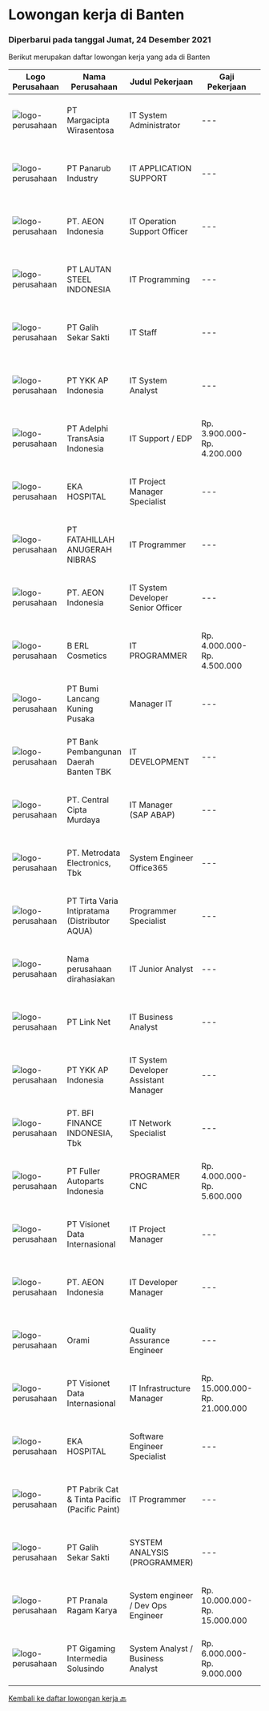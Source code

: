 
  # Lowongan kerja di Banten

  ### Diperbarui pada tanggal Jumat, 24 Desember 2021

  Berikut merupakan daftar lowongan kerja yang ada di Banten

  |Logo Perusahaan | Nama Perusahaan | Judul Pekerjaan | Gaji Pekerjaan | Lokasi | Deskripsi | Tanggal diunggah | Pranala |
  | -------------- | --------------- | --------------- | --------- | --------- | -------------- | ------- | ----------- |
  |![logo-perusahaan](https://image-service-cdn.seek.com.au/7070c37918a57f47df7c878fbefbf58797b5957d/ee4dce1061f3f616224767ad58cb2fc751b8d2dc)|PT Margacipta Wirasentosa|IT System Administrator|---|Cikupa|Kualifikasi : Pendidikan minimal S1 Teknologi Informasi Familiar dengan Linux &amp; Windows Server Memiliki kemampuan konfigurasi server Detail...|Jumat, 24 Desember 2021|https://www.jobstreet.co.id/id/job/it-system-administrator-3731470?token=0~3ac97e62-ec9c-42e1-bb15-3811bf8ad991&sectionRank=1&jobId=jobstreet-id-job-3731470|
|![logo-perusahaan](https://image-service-cdn.seek.com.au/6805deeddbe6260fe460026881f68b6f783992c0/ee4dce1061f3f616224767ad58cb2fc751b8d2dc)|PT Panarub Industry|IT APPLICATION SUPPORT|---|Tangerang|Deskripsi Pekerjaan: Develop aplikasi inhouse (interface, form, reporting , etc) Melakukan uji coba (testing) aplikasi danmelakukan maintenance serta...|Kamis, 23 Desember 2021|https://www.jobstreet.co.id/id/job/it-application-support-3730942?token=0~3ac97e62-ec9c-42e1-bb15-3811bf8ad991&sectionRank=2&jobId=jobstreet-id-job-3730942|
|![logo-perusahaan](https://image-service-cdn.seek.com.au/70da9ce50f262e3c42ef7920a0d4297647ee2c10/ee4dce1061f3f616224767ad58cb2fc751b8d2dc)|PT. AEON Indonesia|IT Operation Support Officer|---|Tangerang|Qualification : Bachelor's degree in computer science or Information technology, or equivalent experience. 3 - 4 years experience working with...|Rabu, 22 Desember 2021|https://www.jobstreet.co.id/id/job/it-operation-support-officer-3729989?token=0~3ac97e62-ec9c-42e1-bb15-3811bf8ad991&sectionRank=3&jobId=jobstreet-id-job-3729989|
|![logo-perusahaan](https://us.123rf.com/450wm/pavelstasevich/pavelstasevich1811/pavelstasevich181101027/112815900-stock-vector-no-image-available-icon-flat-vector.jpg?ver=6)|PT LAUTAN STEEL INDONESIA|IT Programming|---|Tangerang|Merancang aplikasi (fungsional database) Menghandle trouble shooting &amp; Memberikan solusi Membuat aplikasi menggunakan Visual Studio .Net...|Kamis, 23 Desember 2021|https://www.jobstreet.co.id/id/job/it-programming-3715342?token=0~3ac97e62-ec9c-42e1-bb15-3811bf8ad991&sectionRank=4&jobId=jobstreet-id-job-3715342|
|![logo-perusahaan](https://image-service-cdn.seek.com.au/fca2de65d69d1fdd1ffd673d075eb7eac1ba075d/ee4dce1061f3f616224767ad58cb2fc751b8d2dc)|PT Galih Sekar Sakti|IT Staff|---|Tangerang|Job Description : Install and configure computer hardware operating systems and applications Monitor and maintain computer systems and networks...|Selasa, 21 Desember 2021|https://www.jobstreet.co.id/id/job/it-staff-3727885?token=0~3ac97e62-ec9c-42e1-bb15-3811bf8ad991&sectionRank=5&jobId=jobstreet-id-job-3727885|
|![logo-perusahaan](https://image-service-cdn.seek.com.au/137f7e23693c887f29135f9a0b3432e715df6933/ee4dce1061f3f616224767ad58cb2fc751b8d2dc)|PT YKK AP Indonesia|IT System Analyst|---|Banten|JOB REQUIREMENTS Maximum 30 years old Have a bachelor degree in informatics engineering with the latest IPK minimum of 3.00 Minimum 2 years of working...|Kamis, 23 Desember 2021|https://www.jobstreet.co.id/id/job/it-system-analyst-3720826?token=0~3ac97e62-ec9c-42e1-bb15-3811bf8ad991&sectionRank=6&jobId=jobstreet-id-job-3720826|
|![logo-perusahaan](https://image-service-cdn.seek.com.au/8d4c8352822bb13568afa6bd7bdd352af1034486/ee4dce1061f3f616224767ad58cb2fc751b8d2dc)|PT Adelphi TransAsia Indonesia|IT Support / EDP|Rp. 3.900.000-Rp. 4.200.000|Tangerang|Kualifikasi : Usia maksimal 32 Tahun Minimal SMK / D3 IT/ Elektro/ S1 IT/ SI Pengalaman Minimal 2 Tahun Mengerti Troubleshooting System, Hardware,...|Selasa, 21 Desember 2021|https://www.jobstreet.co.id/id/job/it-support-edp-3727783?token=0~3ac97e62-ec9c-42e1-bb15-3811bf8ad991&sectionRank=7&jobId=jobstreet-id-job-3727783|
|![logo-perusahaan](https://image-service-cdn.seek.com.au/da4ab936722ba3810d001fb0bfef6b5e09bcd624/ee4dce1061f3f616224767ad58cb2fc751b8d2dc)|EKA HOSPITAL|IT Project Manager Specialist|---|Tangerang|Job Descriptions : Lead and execute projects as assigned by PMO &amp; GOV Manager using the Project Management Methodology and documentation as set by...|Rabu, 22 Desember 2021|https://www.jobstreet.co.id/id/job/it-project-manager-specialist-3729455?token=0~3ac97e62-ec9c-42e1-bb15-3811bf8ad991&sectionRank=8&jobId=jobstreet-id-job-3729455|
|![logo-perusahaan](https://image-service-cdn.seek.com.au/ae94e3b41632c59bb558255047fa50596172df4b/ee4dce1061f3f616224767ad58cb2fc751b8d2dc)|PT FATAHILLAH ANUGERAH NIBRAS|IT Programmer|---|Tangerang|Requirement: Possessed at least Bachelor Degree of Information Technology Have at least 2 years experience as Programmer Have experience in developing...|Kamis, 23 Desember 2021|https://www.jobstreet.co.id/id/job/it-programmer-3731010?token=0~3ac97e62-ec9c-42e1-bb15-3811bf8ad991&sectionRank=9&jobId=jobstreet-id-job-3731010|
|![logo-perusahaan](https://image-service-cdn.seek.com.au/70da9ce50f262e3c42ef7920a0d4297647ee2c10/ee4dce1061f3f616224767ad58cb2fc751b8d2dc)|PT. AEON Indonesia|IT System Developer Senior Officer|---|Tangerang|Qualification Bachelor's degree in computer science or information technology, or equivalent experience 2 years experience working with information...|Rabu, 22 Desember 2021|https://www.jobstreet.co.id/id/job/it-system-developer-senior-officer-3729295?token=0~3ac97e62-ec9c-42e1-bb15-3811bf8ad991&sectionRank=10&jobId=jobstreet-id-job-3729295|
|![logo-perusahaan](https://image-service-cdn.seek.com.au/0e23f6c2a54205eeaee24b4054352383e5bb9be1/ee4dce1061f3f616224767ad58cb2fc751b8d2dc)|B ERL Cosmetics|IT PROGRAMMER|Rp. 4.000.000-Rp. 4.500.000|Banten|We are hiring!IT PROGRAMMERKualifikasi :1. Terbiasa dengan pemrograman React Native &amp; React JS untuk pemgembangan aplikasi Mobile UI-UX2. Terbiasa...|Kamis, 23 Desember 2021|https://www.jobstreet.co.id/id/job/it-programmer-3721036?token=0~3ac97e62-ec9c-42e1-bb15-3811bf8ad991&sectionRank=11&jobId=jobstreet-id-job-3721036|
|![logo-perusahaan](https://image-service-cdn.seek.com.au/771a7aabe7ffc6dbb6ee5708943ae6b7fba48f3b/ee4dce1061f3f616224767ad58cb2fc751b8d2dc)|PT Bumi Lancang Kuning Pusaka|Manager IT|---|Serang|Kualifikasi : Pendidikan minimal S1 Sistem Informasi / Teknologi Informasi Memiliki pengalaman minimal 3 tahun sebagai Manager IT dibidang...|Rabu, 22 Desember 2021|https://www.jobstreet.co.id/id/job/manager-it-3728929?token=0~3ac97e62-ec9c-42e1-bb15-3811bf8ad991&sectionRank=12&jobId=jobstreet-id-job-3728929|
|![logo-perusahaan](https://us.123rf.com/450wm/pavelstasevich/pavelstasevich1811/pavelstasevich181101027/112815900-stock-vector-no-image-available-icon-flat-vector.jpg?ver=6)|PT Bank Pembangunan Daerah Banten TBK|IT DEVELOPMENT|---|Banten|Kualifikasi :  Pendidikan S1 Manajemen Informatika/Sistem Informatika Pengalaman kerja minimal 2 tahun di bidang terkait Menguasai pemrograman web dan...|Rabu, 22 Desember 2021|https://www.jobstreet.co.id/id/job/it-development-3729552?token=0~3ac97e62-ec9c-42e1-bb15-3811bf8ad991&sectionRank=13&jobId=jobstreet-id-job-3729552|
|![logo-perusahaan](https://image-service-cdn.seek.com.au/eeb66a83615e77e2f0658052312ccd3a7381bee7/ee4dce1061f3f616224767ad58cb2fc751b8d2dc)|PT. Central Cipta Murdaya|IT Manager (SAP ABAP)|---|Tangerang|Requirement : Bachelor degree of Computer Science, Information Systems, Information Technology or Software Engineering or other closely related field...|Kamis, 23 Desember 2021|https://www.jobstreet.co.id/id/job/it-manager-sap-abap-3720495?token=0~3ac97e62-ec9c-42e1-bb15-3811bf8ad991&sectionRank=14&jobId=jobstreet-id-job-3720495|
|![logo-perusahaan](https://image-service-cdn.seek.com.au/0d75518309b56a3cff39daa569b0ba02cc7a22f2/ee4dce1061f3f616224767ad58cb2fc751b8d2dc)|PT. Metrodata Electronics, Tbk|System Engineer Office365|---|Tangerang|Kualifikasi: Pengalaman bekerja minimal 2 tahun Memiliki latar belakang pendidikan Minimal minimal S1 Jurusan Teknik Informatika, llmu Komputer,...|Kamis, 23 Desember 2021|https://www.jobstreet.co.id/id/job/system-engineer-office365-3714240?token=0~3ac97e62-ec9c-42e1-bb15-3811bf8ad991&sectionRank=15&jobId=jobstreet-id-job-3714240|
|![logo-perusahaan](https://image-service-cdn.seek.com.au/15ae6bf55e7bb76612f5a5c423e961cae51bc22a/ee4dce1061f3f616224767ad58cb2fc751b8d2dc)|PT Tirta Varia Intipratama (Distributor AQUA)|Programmer Specialist|---|Jakarta Barat|Kualifikasi:  Pendidikan minimal S1 Teknik Informatika / Sistem Infromasi Terbuka untuk Fresh Graduate (lebih di utamakan yang berpengalaman di bidang...|Rabu, 22 Desember 2021|https://www.jobstreet.co.id/id/job/programmer-specialist-3729464?token=0~3ac97e62-ec9c-42e1-bb15-3811bf8ad991&sectionRank=16&jobId=jobstreet-id-job-3729464|
|![logo-perusahaan](https://us.123rf.com/450wm/pavelstasevich/pavelstasevich1811/pavelstasevich181101027/112815900-stock-vector-no-image-available-icon-flat-vector.jpg?ver=6)|Nama perusahaan dirahasiakan|IT Junior Analyst|---|Serang|Kandidat harus memiliki setidaknya Gelar Sarjana di Ilmu Komputer/Teknologi Informasi atau setara.   Setidaknya memiliki 1 tahun pengalaman dalam...|Rabu, 22 Desember 2021|https://www.jobstreet.co.id/id/job/it-junior-analyst-3729640?token=0~3ac97e62-ec9c-42e1-bb15-3811bf8ad991&sectionRank=17&jobId=jobstreet-id-job-3729640|
|![logo-perusahaan](https://image-service-cdn.seek.com.au/641f84b4e1f639f1547cc07f9d8016bcb6803b32/ee4dce1061f3f616224767ad58cb2fc751b8d2dc)|PT Link Net|IT Business Analyst|---|Banten|Interacting extensively with internal or external users Work with project sponsors, project team, and other people involved in a project to meet...|Kamis, 23 Desember 2021|https://www.jobstreet.co.id/id/job/it-business-analyst-3721132?token=0~3ac97e62-ec9c-42e1-bb15-3811bf8ad991&sectionRank=18&jobId=jobstreet-id-job-3721132|
|![logo-perusahaan](https://image-service-cdn.seek.com.au/137f7e23693c887f29135f9a0b3432e715df6933/ee4dce1061f3f616224767ad58cb2fc751b8d2dc)|PT YKK AP Indonesia|IT System Developer Assistant Manager|---|Banten|JOB REQUIREMENTS Having an experience minimum 3 years in the same position is mandatory Having knowledge and well-experienced in SDLC (System...|Selasa, 21 Desember 2021|https://www.jobstreet.co.id/id/job/it-system-developer-assistant-manager-3727944?token=0~3ac97e62-ec9c-42e1-bb15-3811bf8ad991&sectionRank=19&jobId=jobstreet-id-job-3727944|
|![logo-perusahaan](https://image-service-cdn.seek.com.au/a6cf0c9900691813db703a94c273f5c310cd3774/ee4dce1061f3f616224767ad58cb2fc751b8d2dc)|PT. BFI FINANCE INDONESIA, Tbk|IT Network Specialist|---|Tangerang|Monitoring dan Supporting infrastruktur network pada Data Center &amp; DRC Site (LAN, WAN, Wifi) Monitoring dan Supporting B2B (Payment Point Link,...|Rabu, 22 Desember 2021|https://www.jobstreet.co.id/id/job/it-network-specialist-3729804?token=0~3ac97e62-ec9c-42e1-bb15-3811bf8ad991&sectionRank=20&jobId=jobstreet-id-job-3729804|
|![logo-perusahaan](https://image-service-cdn.seek.com.au/a174b8249b886d1d5a937b97e80b3d00dcdf0449/ee4dce1061f3f616224767ad58cb2fc751b8d2dc)|PT Fuller Autoparts Indonesia|PROGRAMER CNC|Rp. 4.000.000-Rp. 5.600.000|Banten|Tanggung jawab untuk Pemrogram CNC Mampu baca gambar teknis dan atur mesin Terampil gunakan perangkat lunak komputer untuk memodelkan jalur pemotongan...|Kamis, 23 Desember 2021|https://www.jobstreet.co.id/id/job/programer-cnc-3731159?token=0~3ac97e62-ec9c-42e1-bb15-3811bf8ad991&sectionRank=21&jobId=jobstreet-id-job-3731159|
|![logo-perusahaan](https://image-service-cdn.seek.com.au/7f00c3c4cf081180aeede06da509ec826da9430b/ee4dce1061f3f616224767ad58cb2fc751b8d2dc)|PT Visionet Data Internasional|IT Project Manager|---|Tangerang|Deskripsi pekerjaan: Menjadi PIC dalam IT project Menjalankan planning, risk management, monitoring dan supervising, progress updating, presentasi ke...|Selasa, 21 Desember 2021|https://www.jobstreet.co.id/id/job/it-project-manager-3728326?token=0~3ac97e62-ec9c-42e1-bb15-3811bf8ad991&sectionRank=22&jobId=jobstreet-id-job-3728326|
|![logo-perusahaan](https://image-service-cdn.seek.com.au/70da9ce50f262e3c42ef7920a0d4297647ee2c10/ee4dce1061f3f616224767ad58cb2fc751b8d2dc)|PT. AEON Indonesia|IT Developer Manager|---|Tangerang|Qualification Preferable 5 year of working experience in the related position. Like to do coding/programming. Highly motivated with spirit to learn...|Rabu, 22 Desember 2021|https://www.jobstreet.co.id/id/job/it-developer-manager-3729255?token=0~3ac97e62-ec9c-42e1-bb15-3811bf8ad991&sectionRank=23&jobId=jobstreet-id-job-3729255|
|![logo-perusahaan](https://image-service-cdn.seek.com.au/5665bd4fde839b0909a79c4061baca3eb4f22607/ee4dce1061f3f616224767ad58cb2fc751b8d2dc)|Orami|Quality Assurance Engineer|---|Tangerang|Responsibilities: Perform adequate testing of the team's application development work Create automated tests for web applications &amp; APIs...|Kamis, 23 Desember 2021|https://www.jobstreet.co.id/id/job/quality-assurance-engineer-3731444?token=0~3ac97e62-ec9c-42e1-bb15-3811bf8ad991&sectionRank=24&jobId=jobstreet-id-job-3731444|
|![logo-perusahaan](https://image-service-cdn.seek.com.au/7f00c3c4cf081180aeede06da509ec826da9430b/ee4dce1061f3f616224767ad58cb2fc751b8d2dc)|PT Visionet Data Internasional|IT Infrastructure Manager|Rp. 15.000.000-Rp. 21.000.000|Tangerang|Deskripsi Pekerjaan: Merencanakan, menjalankan dan memantau program kerja dan program pengembangan tim untuk memaksimalkan produktivitas dan kualitas...|Selasa, 21 Desember 2021|https://www.jobstreet.co.id/id/job/it-infrastructure-manager-3728329?token=0~3ac97e62-ec9c-42e1-bb15-3811bf8ad991&sectionRank=25&jobId=jobstreet-id-job-3728329|
|![logo-perusahaan](https://image-service-cdn.seek.com.au/da4ab936722ba3810d001fb0bfef6b5e09bcd624/ee4dce1061f3f616224767ad58cb2fc751b8d2dc)|EKA HOSPITAL|Software Engineer Specialist|---|Tangerang|Job Description : Analyze user requirements Write and test code, refining and rewriting it as a necessary Research, design, and write new software...|Kamis, 23 Desember 2021|https://www.jobstreet.co.id/id/job/software-engineer-specialist-3714454?token=0~3ac97e62-ec9c-42e1-bb15-3811bf8ad991&sectionRank=26&jobId=jobstreet-id-job-3714454|
|![logo-perusahaan](https://image-service-cdn.seek.com.au/c20072b00020c08bdaa01dd3d79a8f47fcdccabe/ee4dce1061f3f616224767ad58cb2fc751b8d2dc)|PT Pabrik Cat & Tinta Pacific (Pacific Paint)|IT Programmer|---|Banten|Design, develop, test, debug web application to meet user requirement and business needs Provide support and enhancement on the company's ERP and...|Rabu, 22 Desember 2021|https://www.jobstreet.co.id/id/job/it-programmer-3719399?token=0~3ac97e62-ec9c-42e1-bb15-3811bf8ad991&sectionRank=27&jobId=jobstreet-id-job-3719399|
|![logo-perusahaan](https://image-service-cdn.seek.com.au/fca2de65d69d1fdd1ffd673d075eb7eac1ba075d/ee4dce1061f3f616224767ad58cb2fc751b8d2dc)|PT Galih Sekar Sakti|SYSTEM ANALYSIS (PROGRAMMER)|---|Tangerang|Persyaratan:1.        Pendidikan S1 Komputer Akuntansi2.        Usia Maksimal 28 Tahun3.        Fresh Graduate atau Berpengalaman 1 Tahun &amp;...|Rabu, 22 Desember 2021|https://www.jobstreet.co.id/id/job/system-analysis-programmer-3729509?token=0~3ac97e62-ec9c-42e1-bb15-3811bf8ad991&sectionRank=28&jobId=jobstreet-id-job-3729509|
|![logo-perusahaan](https://image-service-cdn.seek.com.au/96868915a712bdce9a839af10d064420ae49947f/ee4dce1061f3f616224767ad58cb2fc751b8d2dc)|PT Pranala Ragam Karya|System engineer / Dev Ops Engineer|Rp. 10.000.000-Rp. 15.000.000|Tangerang|Exposure to security concepts, best practices and policies for cloud-based deployments Understanding of database design and implementation Familiarity...|Rabu, 22 Desember 2021|https://www.jobstreet.co.id/id/job/system-engineer-dev-ops-engineer-3730021?token=0~3ac97e62-ec9c-42e1-bb15-3811bf8ad991&sectionRank=29&jobId=jobstreet-id-job-3730021|
|![logo-perusahaan](https://image-service-cdn.seek.com.au/c1e8139d77ba4e4e2e62d16ad068df4c60f1ec26/ee4dce1061f3f616224767ad58cb2fc751b8d2dc)|PT Gigaming Intermedia Solusindo|System Analyst / Business Analyst|Rp. 6.000.000-Rp. 9.000.000|Tangerang|Job Requirements: Candidate must possess at least Bachelor's Degree in Computer Science/Information Technology or equivalent.  At least 3 Year(s) of...|Selasa, 21 Desember 2021|https://www.jobstreet.co.id/id/job/system-analyst-business-analyst-3712242?token=0~3ac97e62-ec9c-42e1-bb15-3811bf8ad991&sectionRank=30&jobId=jobstreet-id-job-3712242|


  [Kembali ke daftar lowongan kerja 🔙](../README.md#daftar-lowongan-kerja)
  